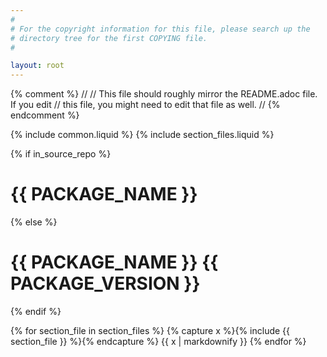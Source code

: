 ```yaml
---
#
# For the copyright information for this file, please search up the
# directory tree for the first COPYING file.
#

layout: root
---
```


{% comment %}
//
// This file should roughly mirror the README.adoc file. If you edit
// this file, you might need to edit that file as well.
//
{% endcomment %}

{% include common.liquid %}
{% include section_files.liquid %}

{% if in_source_repo %}
# {{ PACKAGE_NAME }}
{% else %}
# {{ PACKAGE_NAME }} {{ PACKAGE_VERSION }}
{% endif %}

{% for section_file in section_files %}
  {% capture x %}{% include {{ section_file }} %}{% endcapture %}
  {{ x | markdownify }}
{% endfor %}
